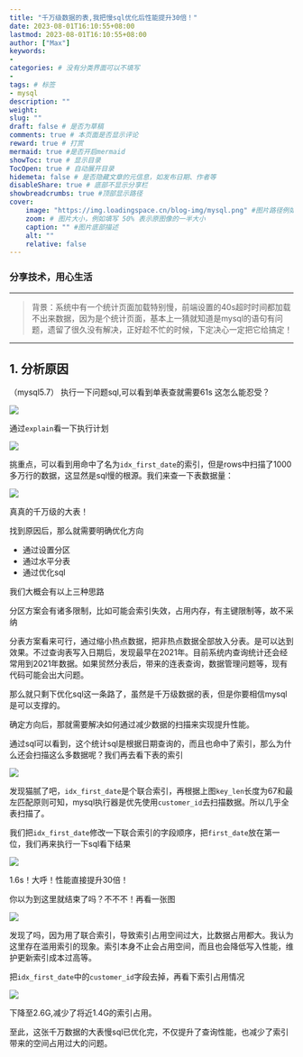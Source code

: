 ```yaml
---
title: "千万级数据的表,我把慢sql优化后性能提升30倍！"
date: 2023-08-01T16:10:55+08:00
lastmod: 2023-08-01T16:10:55+08:00
author: ["Max"]
keywords: 
- 
categories: # 没有分类界面可以不填写
- 
tags: # 标签
- mysql
description: ""
weight:
slug: ""
draft: false # 是否为草稿
comments: true # 本页面是否显示评论
reward: true # 打赏
mermaid: true #是否开启mermaid
showToc: true # 显示目录
TocOpen: true # 自动展开目录
hidemeta: false # 是否隐藏文章的元信息，如发布日期、作者等
disableShare: true # 底部不显示分享栏
showbreadcrumbs: true #顶部显示路径
cover:
    image: "https://img.loadingspace.cn/blog-img/mysql.png" #图片路径例如：posts/tech/123/123.png
    zoom: # 图片大小，例如填写 50% 表示原图像的一半大小
    caption: "" #图片底部描述
    alt: ""
    relative: false
---
```

### 分享技术，用心生活

---

>背景：系统中有一个统计页面加载特别慢，前端设置的40s超时时间都加载不出来数据，因为是个统计页面，基本上一猜就知道是mysql的语句有问题，遗留了很久没有解决，正好趁不忙的时候，下定决心一定把它给搞定！
---
## 1. 分析原因
（mysql5.7）
执行一下问题sql,可以看到单表查就需要61s 这怎么能忍受？

![](https://img.loadingspace.cn/blog-img/%E5%BE%AE%E4%BF%A1%E6%88%AA%E5%9B%BE_20230801162010.png)

通过`explain`看一下执行计划

![](https://img.loadingspace.cn/blog-img/%E5%BE%AE%E4%BF%A1%E6%88%AA%E5%9B%BE_20230801162516.png)

挑重点，可以看到用命中了名为`idx_first_date`的索引，但是rows中扫描了1000多万行的数据，这显然是sql慢的根源。我们来查一下表数据量：

![](https://img.loadingspace.cn/blog-img/%E5%BE%AE%E4%BF%A1%E6%88%AA%E5%9B%BE_20230801163647.png)

真真的千万级的大表！


找到原因后，那么就需要明确优化方向
- 通过设置分区
- 通过水平分表
- 通过优化sql

我们大概会有以上三种思路

分区方案会有诸多限制，比如可能会索引失效，占用内存，有主键限制等，故不采纳

分表方案看来可行，通过缩小热点数据，把非热点数据全部放入分表。是可以达到效果。不过查询表写入日期后，发现最早在2021年。目前系统内查询统计还会经常用到2021年数据。如果贸然分表后，带来的连表查询，数据管理问题等，现有代码可能会出大问题。

那么就只剩下优化sql这一条路了，虽然是千万级数据的表，但是你要相信mysql是可以支撑的。

确定方向后，那就需要解决如何通过减少数据的扫描来实现提升性能。

通过sql可以看到，这个统计sql是根据日期查询的，而且也命中了索引，那么为什么还会扫描这么多数据呢？我们再去看下表的索引

![](https://img.loadingspace.cn/blog-img/%E5%BE%AE%E4%BF%A1%E6%88%AA%E5%9B%BE_20230801164626.png)

发现猫腻了吧，`idx_first_date`是个联合索引，再根据上图`key_len`长度为67和最左匹配原则可知，mysql执行器是优先使用`customer_id`去扫描数据。所以几乎全表扫描了。

我们把`idx_first_date`修改一下联合索引的字段顺序，把`first_date`放在第一位，我们再来执行一下sql看下结果

![](https://img.loadingspace.cn/blog-img/%E5%BE%AE%E4%BF%A1%E6%88%AA%E5%9B%BE_20230801172230.png)

1.6s！大呼！性能直接提升30倍！

你以为到这里就结束了吗？不不不！再看一张图

![](https://img.loadingspace.cn/blog-img/%E5%BE%AE%E4%BF%A1%E6%88%AA%E5%9B%BE_20230801172457.png)

发现了吗，因为用了联合索引，导致索引占用空间过大，比数据占用都大。我认为这里存在滥用索引的现象。索引本身不止会占用空间，而且也会降低写入性能，维护更新索引成本过高等。

把`idx_first_date`中的`customer_id`字段去掉，再看下索引占用情况

![](https://img.loadingspace.cn/blog-img/%E5%BE%AE%E4%BF%A1%E6%88%AA%E5%9B%BE_20230801175916.png)

下降至2.6G,减少了将近1.4G的索引占用。

至此，这张千万数据的大表慢sql已优化完，不仅提升了查询性能，也减少了索引带来的空间占用过大的问题。









